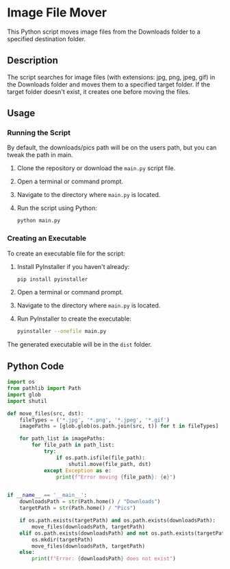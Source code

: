 # Image File Mover

This Python script moves image files from the Downloads folder to a specified destination folder.

## Description

The script searches for image files (with extensions: jpg, png, jpeg, gif) in the Downloads folder and moves them to a specified target folder. If the target folder doesn't exist, it creates one before moving the files.

## Usage

### Running the Script

By default, the downloads/pics path will be on the users path, but you can tweak the path in main.

1. Clone the repository or download the `main.py` script file.
2. Open a terminal or command prompt.
3. Navigate to the directory where `main.py` is located.
4. Run the script using Python:

    ```bash
    python main.py
    ```
    
### Creating an Executable

To create an executable file for the script:

1. Install PyInstaller if you haven't already:

    ```bash
    pip install pyinstaller
    ```

2. Open a terminal or command prompt.
3. Navigate to the directory where `main.py` is located.
4. Run PyInstaller to create the executable:

    ```bash
    pyinstaller --onefile main.py
    ```

The generated executable will be in the `dist` folder.


## Python Code

```python
import os
from pathlib import Path
import glob
import shutil

def move_files(src, dst):
    fileTypes = ('*.jpg', '*.png', '*.jpeg', '*.gif')
    imagePaths = [glob.glob(os.path.join(src, t)) for t in fileTypes]

    for path_list in imagePaths:
        for file_path in path_list:
            try:
                if os.path.isfile(file_path):
                    shutil.move(file_path, dst)
            except Exception as e:
                print(f"Error moving {file_path}: {e}")


if __name__ == '__main__':
    downloadsPath = str(Path.home() / "Downloads")
    targetPath = str(Path.home() / "Pics")

    if os.path.exists(targetPath) and os.path.exists(downloadsPath):
        move_files(downloadsPath, targetPath)
    elif os.path.exists(downloadsPath) and not os.path.exists(targetPath):
        os.mkdir(targetPath)
        move_files(downloadsPath, targetPath)
    else:
        print(f"Error: {downloadsPath} does not exist")
